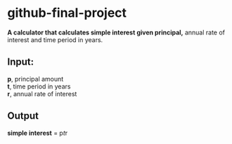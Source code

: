 # github-final-project

**A calculator that calculates simple interest given principal,** annual rate of interest and time period in years.

## Input:  
   **p**, principal amount    
   **t**, time period in years  
   **r**, annual rate of interest    
## Output    
   **simple interest** = p*t*r  
